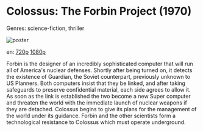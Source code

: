 # Colossus: The Forbin Project (1970)

Genres: science-fiction, thriller

![poster](http://image.tmdb.org/t/p/w500/dyOTV2StPIHMu7WP3Do4Esc13Va.jpg)

en:
  [720p](magnet:?xt=urn:btih:F80C8B3CE3F923A99074C630D25AC6021C062C74&tr=udp://glotorrents.pw:6969/announce&tr=udp://tracker.opentrackr.org:1337/announce&tr=udp://torrent.gresille.org:80/announce&tr=udp://tracker.openbittorrent.com:80&tr=udp://tracker.coppersurfer.tk:6969&tr=udp://tracker.leechers-paradise.org:6969&tr=udp://p4p.arenabg.ch:1337&tr=udp://tracker.internetwarriors.net:1337)
  [1080p](magnet:?xt=urn:btih:69D516320D085987BA080F23465736073A2567B5&tr=udp://glotorrents.pw:6969/announce&tr=udp://tracker.opentrackr.org:1337/announce&tr=udp://torrent.gresille.org:80/announce&tr=udp://tracker.openbittorrent.com:80&tr=udp://tracker.coppersurfer.tk:6969&tr=udp://tracker.leechers-paradise.org:6969&tr=udp://p4p.arenabg.ch:1337&tr=udp://tracker.internetwarriors.net:1337)
  


Forbin is the designer of an incredibly sophisticated computer that will run all of America's nuclear defenses. Shortly after being turned on, it detects the existence of Guardian, the Soviet counterpart, previously unknown to US Planners. Both computers insist that they be linked, and after taking safeguards to preserve confidential material, each side agrees to allow it. As soon as the link is established the two become a new Super computer and threaten the world with the immediate launch of nuclear weapons if they are detached. Colossus begins to give its plans for the management of the world under its guidance. Forbin and the other scientists form a technological resistance to Colossus which must operate underground.
